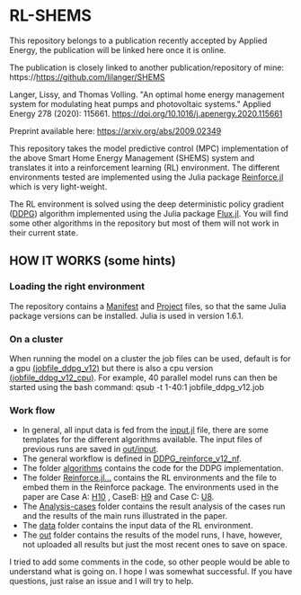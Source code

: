 # RL-SHEMS
 
This repository belongs to a publication recently accepted by Applied Energy, the publication will be linked here once it is online.

The publication is closely linked to another publication/repository of mine: https://https://github.com/lilanger/SHEMS

Langer, Lissy, and Thomas Volling. "An optimal home energy management system for modulating heat pumps and photovoltaic systems." Applied Energy 278 (2020): 115661. https://doi.org/10.1016/j.apenergy.2020.115661

Preprint available here: https://arxiv.org/abs/2009.02349

This repository takes the model predictive control (MPC) implementation of the above Smart Home Energy Management (SHEMS) system and translates it into a reinforcement learning (RL) environment. The different environments tested are implemented using the Julia package [Reinforce.jl](https://github.com/JuliaML/Reinforce.jl) which is very light-weight.

The RL environment is solved using the deep deterministic policy gradient ([DDPG](https://www.deepmind.com/publications/deterministic-policy-gradient-algorithms)) algorithm implemented using the Julia package [Flux.jl](https://github.com/FluxML/Flux.jl). You will find some other algorithms in the repository but most of them will not work in their current state.

## HOW IT WORKS (some hints)

### Loading the right environment
The repository contains a [Manifest](Manifest) and [Project](Project) files, so that the same Julia package versions can be installed. Julia is used in version 1.6.1.

### On a cluster
When running the model on a cluster the job files can be used, default is for a gpu [(jobfile_ddpg_v12)](jobfile_ddpg_v12) but there is also a cpu version [(jobfile_ddpg_v12_cpu)](jobfile_ddpg_v12_cpu). For example, 40 parallel model runs can then be started using the bash command: qsub -t 1-40:1 jobfile_ddpg_v12.job

### Work flow
- In general, all input data is fed from the [input.jl](input) file, there are some templates for the different algorithms available. The input files of previous runs are saved in [out/input](out/input). 
- The general workflow is defined in [DDPG_reinforce_v12_nf](DDPG_reinforce_v12_nf). 
- The folder [algorithms](algorithms) contains the code for the DDPG implementation. 
- The folder [Reinforce.jl...](Reinforce.jl-%20files%20to%20add%20(envs)%20and%20to%20change) contains the RL environments and the file to embed them in the Reinforce package. The environments used in the paper are Case A: [H10](Reinforce.jl-%20files%20to%20add%20(envs)%20and%20to%20change/envs/shems_H10.jl) , CaseB: [H9](Reinforce.jl-%20files%20to%20add%20(envs)%20and%20to%20change/envs/shems_H9.jl) and Case C: [U8](Reinforce.jl-%20files%20to%20add%20(envs)%20and%20to%20change/envs/shems_U8.jl).
- The [Analysis-cases](Analysis-cases) folder contains the result analysis of the cases run and the results of the main runs illustrated in the paper.
- The [data](data) folder contains the input data of the RL environment.
- The [out](out) folder contains the results of the model runs, I have, however, not uploaded all results but just the most recent ones to save on space.

I tried to add some comments in the code, so other people would be able to understand what is going on. I hope I was somewhat successful.
If you have questions, just raise an issue and I will try to help.

